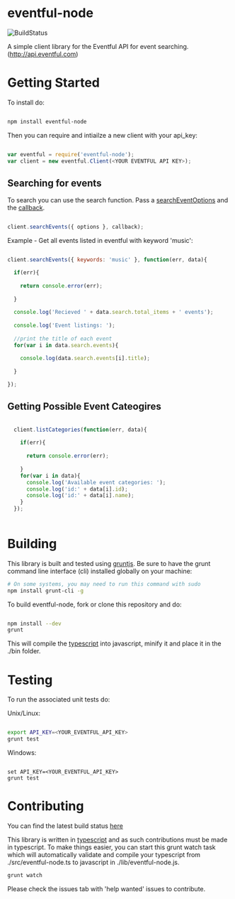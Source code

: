 eventful-node
=============
![BuildStatus](https://travis-ci.org/sedouard/eventful-node.svg?branch=master)

A simple client library for the Eventful API for event searching. (http://api.eventful.com)

# Getting Started

To install do:

```bash

npm install eventful-node

```

Then you can require and intiailze a new client with your api_key:

```js

var eventful = require('eventful-node');
var client = new eventful.Client(<YOUR EVENTFUL API KEY>);

```

## Searching for events

To search you can use the search function. Pass a [searchEventOptions](https://github.com/sedouard/eventful-node/blob/master/lib/eventful-node.d.ts) and the [callback](https://github.com/sedouard/eventful-node/blob/master/lib/eventful-node.d.ts).

```js

client.searchEvents({ options }, callback);

```

Example - Get all events listed in eventful with keyword 'music':

```js

client.searchEvents({ keywords: 'music' }, function(err, data){

  if(err){
  
    return console.error(err);
  
  }
  
  console.log('Recieved ' + data.search.total_items + ' events');
  
  console.log('Event listings: ');
  
  //print the title of each event
  for(var i in data.search.events){
  
    console.log(data.search.events[i].title);
  
  }

});

```

## Getting Possible Event Cateogires

```js
  
  client.listCategories(function(err, data){
    
    if(err){
    
      return console.error(err);
    
    }
    for(var i in data){
      console.log('Available event categories: ');
      console.log('id:' + data[i].id);
      console.log('id:' + data[i].name);
    }
  });
  
```

# Building

This library is built and tested using [gruntjs](http://gruntjs.com). Be sure to have the grunt command line interface (cli) installed globally on your machine:

```bash
# On some systems, you may need to run this command with sudo
npm install grunt-cli -g
```

To build eventful-node, fork or clone this repository and do:

```bash

npm install --dev
grunt


```

This will compile the [typescript](http://typescriptlang.org) into javascript, minify it and place it in the ./bin folder.

# Testing

To run the associated unit tests do:

Unix/Linux:

```bash

export API_KEY=<YOUR_EVENTFUL_API_KEY>
grunt test

```

Windows:

```batch

set API_KEY=<YOUR_EVENTFUL_API_KEY>
grunt test

```

# Contributing

You can find the latest build status [here](https://travis-ci.org/sedouard/eventful-node/builds)

This library is written in [typescript](http://typescriptlang.org) and as such contributions must be made in typescript. To make things easier, you can start this grunt watch task which will automatically validate and compile your typescript from ./src/eventful-node.ts to javascript in ./lib/eventful-node.js.


```bash
grunt watch
```

Please check the issues tab with 'help wanted' issues to contribute.

